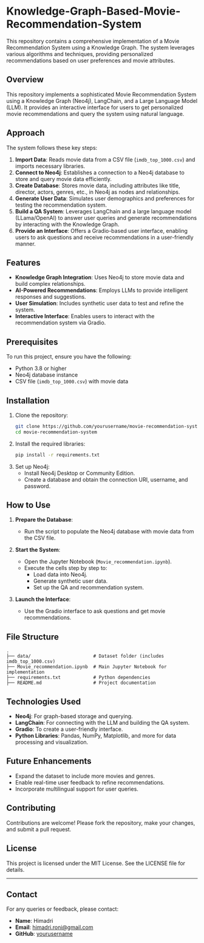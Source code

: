 # Knowledge-Graph-Based-Movie-Recommendation-System
This repository contains a comprehensive implementation of a Movie Recommendation System using a Knowledge Graph. The system leverages various algorithms and techniques, providing personalized recommendations based on user preferences and movie attributes.

## Overview
This repository implements a sophisticated Movie Recommendation System using a Knowledge Graph (Neo4j), LangChain, and a Large Language Model (LLM). It provides an interactive interface for users to get personalized movie recommendations and query the system using natural language.

## Approach
The system follows these key steps:

1. **Import Data**: Reads movie data from a CSV file (`imdb_top_1000.csv`) and imports necessary libraries.
2. **Connect to Neo4j**: Establishes a connection to a Neo4j database to store and query movie data efficiently.
3. **Create Database**: Stores movie data, including attributes like title, director, actors, genres, etc., in Neo4j as nodes and relationships.
4. **Generate User Data**: Simulates user demographics and preferences for testing the recommendation system.
5. **Build a QA System**: Leverages LangChain and a large language model (LLama/OpenAI) to answer user queries and generate recommendations by interacting with the Knowledge Graph.
6. **Provide an Interface**: Offers a Gradio-based user interface, enabling users to ask questions and receive recommendations in a user-friendly manner.

## Features
- **Knowledge Graph Integration**: Uses Neo4j to store movie data and build complex relationships.
- **AI-Powered Recommendations**: Employs LLMs to provide intelligent responses and suggestions.
- **User Simulation**: Includes synthetic user data to test and refine the system.
- **Interactive Interface**: Enables users to interact with the recommendation system via Gradio.

## Prerequisites
To run this project, ensure you have the following:
- Python 3.8 or higher
- Neo4j database instance
- CSV file (`imdb_top_1000.csv`) with movie data

## Installation
1. Clone the repository:
   ```bash
   git clone https://github.com/yourusername/movie-recommendation-system.git
   cd movie-recommendation-system
   ```
2. Install the required libraries:
   ```bash
   pip install -r requirements.txt
   ```
3. Set up Neo4j:
   - Install Neo4j Desktop or Community Edition.
   - Create a database and obtain the connection URI, username, and password.

## How to Use
1. **Prepare the Database**:
   - Run the script to populate the Neo4j database with movie data from the CSV file.

2. **Start the System**:
   - Open the Jupyter Notebook (`Movie_recommendation.ipynb`).
   - Execute the cells step by step to:
     - Load data into Neo4j.
     - Generate synthetic user data.
     - Set up the QA and recommendation system.

3. **Launch the Interface**:
   - Use the Gradio interface to ask questions and get movie recommendations.

## File Structure
```
.
├── data/                       # Dataset folder (includes imdb_top_1000.csv)
├── Movie_recommendation.ipynb  # Main Jupyter Notebook for implementation
├── requirements.txt            # Python dependencies
├── README.md                   # Project documentation
```

## Technologies Used
- **Neo4j**: For graph-based storage and querying.
- **LangChain**: For connecting with the LLM and building the QA system.
- **Gradio**: To create a user-friendly interface.
- **Python Libraries**: Pandas, NumPy, Matplotlib, and more for data processing and visualization.

## Future Enhancements
- Expand the dataset to include more movies and genres.
- Enable real-time user feedback to refine recommendations.
- Incorporate multilingual support for user queries.

## Contributing
Contributions are welcome! Please fork the repository, make your changes, and submit a pull request.

## License
This project is licensed under the MIT License. See the LICENSE file for details.

---

## Contact
For any queries or feedback, please contact:
- **Name**: Himadri
- **Email**: himadri.roni@gmail.com
- **GitHub**: [yourusername](https://github.com/Heminoid)
